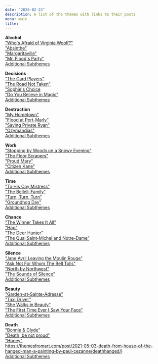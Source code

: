 ```yaml
---
date: "2020-02-23"
description: A list of the themes with links to their posts
menu: main
title: 
---
```


**Alcohol**  
["Who's Afraid of Virginia Woolf?"](https://themesfromart.com/post/2021-02-03-alcohol-woolf-nichols/)  
["Absinthe"](https://themesfromart.com/post/2021-02-03-alcohol-absinthe-degas/)  
["Margaritaville"](https://themesfromart.com/post/2021-02-01-alcohol-margaritaville-buffet/)  
["Mr. Flood's Party"](https://themesfromart.com/post/2021-01-24-alcohol-flood-frost/alcoholfloodindex/)  
[Additional Subthemes](https://themesfromart.com/post/2021-02-03-alcohol-wide-view/)  

**Decisions**  
["The Card Players"](https://themesfromart.com/post/2021-02-08-decisions-the-card-players-a-painting-by-paul-cezanne/decisionscardplayerscezanne/)  
["The Road Not Taken"](https://themesfromart.com/post/2021-02-08-decisions-from-the-road-not-taken-a-poem-by-robert-frost/decisionsroadfrost/)  
["Sophie's Choice](https://themesfromart.com/post/2021-02-08-decisions-sophie-s-choice-with-meryl-streep/decisionssophies/)  
["Do You Believe in Magic"](https://themesfromart.com/post/2021-02-08-decisions-from-do-you-believe-in-magic-a-song-by-the-lovin-spoonful/decisionsmagicspoonful/)  
[Additional Subthemes](https://themesfromart.com/post/2021-02-10-decisions-a-wider-angle-view/decisionswiderangle/)

**Destruction**  
["My Hometown"](https://themesfromart.com/post/2021-02-18-destruction-from-my-hometown-a-rock-ballad-by-bruce-springsteen/destructhometown/)  
["Flood at Port-Marly"](https://themesfromart.com/post/2021-02-18-destruction-from-flood-at-port-marly-a-painting-by-alfred-sisley/destructionflood/)  
["Saving Private Ryan"](https://themesfromart.com/post/2021-02-18-destruction-saving-private-ryan-a-movie-by-steven-spielberg/destructionsaving/)  
["Ozymandias"](https://themesfromart.com/post/2021-02-18-destruction-ozymandias-a-poem-by-percy-bysshe-shelley/destructoz/)  
[Additional Subthemes](https://themesfromart.com/post/2021-02-10-decisions-a-wider-angle-view/decisionswiderangle/)  

**Work**  
["Stopping by Woods on a Snowy Evening"](https://themesfromart.com/post/2021-02-26-worksnowy/worksnowy/)  
["The Floor Scrapers"](https://themesfromart.com/post/2021-02-26-workscrapers/workscrapers/)  
["Proud Mary"](https://themesfromart.com/post/2021-02-26-workproud/workproud/)  
["Citizen Kane"](https://themesfromart.com/post/2021-02-26-workkane/workkane/)  
[Additional Subthemes](https://themesfromart.com/post/2021-02-26-workadditional/workperspective/)  

**Time**  
["To His Coy Mistress"](https://themesfromart.com/post/2021-03-08-time-to-his-coy-mistress-by-andrew-marvell/timecoy/)  
["The Bellelli Family"](https://themesfromart.com/post/2021-03-08-time-from-the-bellili-family-by-edgar-degas/timebellili/)  
["Turn, Turn, Turn"](https://themesfromart.com/post/2021-03-08-time-from-turn-turn-turn-by-the-byrds/timeturnturn/)  
["Groundhog Day"](https://themesfromart.com/post/2021-03-08-time-from-groundhog-day-starring-bill-murray/timegroundhog/)  
[Additional Subthemes](https://themesfromart.com/post/2021-03-09-time-additional/timeadditional/)  

**Chance**  
["The Winner Takes It All"](https://themesfromart.com/post/2021-03-14-chancewinner/chancewinner/)  
["Hap"](https://themesfromart.com/post/2021-03-14-chancehap/chancehap/)  
["The Deer Hunter"](https://themesfromart.com/post/2021-03-14-chancedeerhunter/chancedeer/)  
[“The Quai Saint-Michel and Notre-Dame”](https://themesfromart.com/post/2021-03-14-chancechurch/chancechurch/)  
[Additional Subthemes](https://themesfromart.com/post/2021-03-14-chanceadditional/chanceaddl/)

**Silence**  
["Jane Avril Leaving the Moulin Rouge"](https://themesfromart.com/post/silenceavril/)  
["Ask Not For Whom The Bell Tolls"](https://themesfromart.com/post/2021-04-08-silencedonne/silencedonne/)  
["North by Northwest"](https://themesfromart.com/post/silencenorthwest/)  
["The Sounds of Silence"](https://themesfromart.com/post/2021-04-08-silencesounds/silencesounds/)  
[Additional Subthemes](https://themesfromart.com/post/2021-03-14-chanceadditional/chanceaddl/)  

**Beauty**  
["Garden-at-Sainte-Adresse"](https://themesfromart.com/post/2021-04-21-beauty-garden-at-sainte-adresse-from-a-painting-by-claude-monet/beautysainteadress/)    
["Taxi Driver"](https://themesfromart.com/post/2021-04-21-beauty-taxi-driver-a-movie-with-robert-de-niro-and-cybill-shepherd/beautytaxi/)  
["She Walks in Beauty"](https://themesfromart.com/post/2021-04-21-beauty-she-walks-in-beauty-a-poem-by-lord-byron/beautybyron/)  
["The First Time Ever I Saw Your Face"](https://themesfromart.com/post/2021-04-21-beautyflack/beautyflack/)  
[Additional Subthemes](https://themesfromart.com/post/2021-04-21-beauty-additional-subthemes/beautyaddl/)

**Death**  
["Bonnie & Clyde"](https://themesfromart.com/post/2021-05-03-death-from-bonnie-clyde-a-movie-starring-warren-beatty-and-faye-dunaway/deathbonnie/)  
["Death, be not proud"](https://themesfromart.com/post/2021-05-03-death-from-death-be-not-proud-a-poem-by-john-donne/deathdonne/)  
["Honey"](https://themesfromart.com/post/2021-05-03-death-from-honey-sung-by-bobby-goldsboro/deathhoney/)  
https://themesfromart.com/post/2021-05-03-death-from-house-of-the-hanged-man-a-painting-by-paul-cezanne/deathhanged/)  
[Additional Subthemes](https://themesfromart.com/post/2021-05-03-death-additional/deathaddl/)